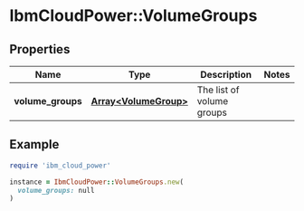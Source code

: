# IbmCloudPower::VolumeGroups

## Properties

| Name | Type | Description | Notes |
| ---- | ---- | ----------- | ----- |
| **volume_groups** | [**Array&lt;VolumeGroup&gt;**](VolumeGroup.md) | The list of volume groups |  |

## Example

```ruby
require 'ibm_cloud_power'

instance = IbmCloudPower::VolumeGroups.new(
  volume_groups: null
)
```

